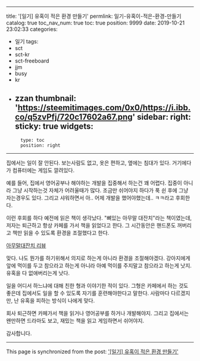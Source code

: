 
---
title: '[일기] 유혹이 적은 환경 만들기'
permlink: 일기-유혹이-적은-환경-만들기
catalog: true
toc_nav_num: true
toc: true
position: 9999
date: 2019-10-21 23:02:33
categories:
- 일기
tags:
- sct
- sct-kr
- sct-freeboard
- jjm
- busy
- kr
- zzan
thumbnail: 'https://steemitimages.com/0x0/https://i.ibb.co/q5zvPfj/720c17602a67.png'
sidebar:
    right:
        sticky: true
widgets:
    -
        type: toc
        position: right
---


집에서는 일이 잘 안된다. 보는사람도 없고, 옷은 편하고, 옆에는 침대가 있다. 거기에다가 컴퓨터에는 게임도 깔려있다.

예를 들어, 집에서 영어공부나 해야하는 개발을 집중해서 하는건 꽤 어렵다. 집중이 아니라 그냥 시작하는것 자체가 어려울때가 많다. 조금만 쉬어야지 하다가 푹 쉰 후에 그냥 자는경우도 있다. 그리고 샤워하면서 아.. 어제 개발을 했어야했는데.. ㅋㅋ라고 후회한다.

이런 후회를 하다 예전에 읽은 책이 생각났다. "뼈있는 아무말 대잔치"라는 책이였는데, 저자는 퇴근하고 항상 카페를 가서 책을 읽었다고 한다. 그 시간동안은 핸드폰도 꺼버리고 책만 읽을 수 있도록 환경을 조절했다고 한다.

[아무말대잔치 리뷰](https://jacobyu.net/1723-book-born-say-anything/)

맞다. 나도 뭔가를 하기위해서 의지로 하는게 아니라 환경을 조절해야겠다. 강아지에게 앞에 먹이를 두고 참으라고 하는게 아니라 아예 먹이를 주지말고 참으라고 하는게 낫지. 유혹을 다 없애버리는게 낫다.

일을 어디서 하느냐에 대해 친한 형과 이야기한 적이 있다. 그형은 카페에서 하는 것도 좋은데 집에서도 일을 할 수 있도록 자기를 훈련해야한다고 말한다. 사람마다 다르겠지만, 난 유혹을 피하는 방식이 나에게 맞다. 

회사 퇴근하면 카페가서 책을 읽거나 영어공부를 하거나 개발해야지. 그리고 집에서는 왠만하면 드라마도 보고, 재밌는 책을 읽고 게임하면서 쉬어야지.

감사합니다.

- - -

This page is synchronized from the post: ['[일기] 유혹이 적은 환경 만들기'](https://steempeak.com/@jacobyu/31qr8k)
